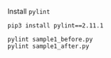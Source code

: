 Install `pylint`
```
pip3 install pylint==2.11.1
```

```
pylint sample1_before.py
pylint sample1_after.py
```

